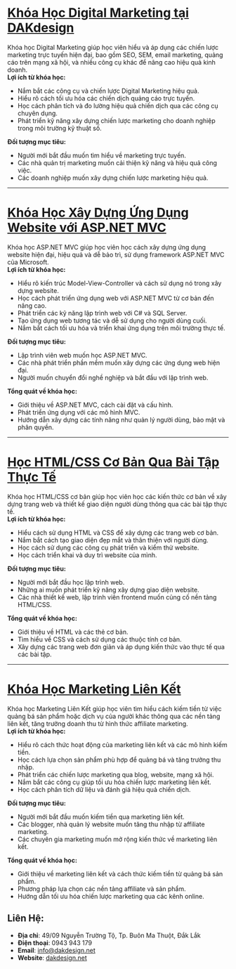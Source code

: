 # [Khóa Học Digital Marketing tại DAKdesign](https://www.dakdesign.net/vi/khoa-hoc-marketing/khoa-hoc-digital-marketing/)
Khóa học Digital Marketing giúp học viên hiểu và áp dụng các chiến lược marketing trực tuyến hiện đại, bao gồm SEO, SEM, email marketing, quảng cáo trên mạng xã hội, và nhiều công cụ khác để nâng cao hiệu quả kinh doanh.  
**Lợi ích từ khóa học:**
- Nắm bắt các công cụ và chiến lược Digital Marketing hiệu quả.
- Hiểu rõ cách tối ưu hóa các chiến dịch quảng cáo trực tuyến.
- Học cách phân tích và đo lường hiệu quả chiến dịch qua các công cụ chuyên dụng.
- Phát triển kỹ năng xây dựng chiến lược marketing cho doanh nghiệp trong môi trường kỹ thuật số.

**Đối tượng mục tiêu:**
- Người mới bắt đầu muốn tìm hiểu về marketing trực tuyến.
- Các nhà quản trị marketing muốn cải thiện kỹ năng và hiệu quả công việc.
- Các doanh nghiệp muốn xây dựng chiến lược marketing hiệu quả.

---

# [Khóa Học Xây Dựng Ứng Dụng Website với ASP.NET MVC](https://www.dakdesign.net/xay-dung-ung-dung-website-voi-asp-net-mvc/)
Khóa học ASP.NET MVC giúp học viên học cách xây dựng ứng dụng website hiện đại, hiệu quả và dễ bảo trì, sử dụng framework ASP.NET MVC của Microsoft.  
**Lợi ích từ khóa học:**
- Hiểu rõ kiến trúc Model-View-Controller và cách sử dụng nó trong xây dựng website.
- Học cách phát triển ứng dụng web với ASP.NET MVC từ cơ bản đến nâng cao.
- Phát triển các kỹ năng lập trình web với C# và SQL Server.
- Tạo ứng dụng web tương tác và dễ sử dụng cho người dùng cuối.
- Nắm bắt cách tối ưu hóa và triển khai ứng dụng trên môi trường thực tế.

**Đối tượng mục tiêu:**
- Lập trình viên web muốn học ASP.NET MVC.
- Các nhà phát triển phần mềm muốn xây dựng các ứng dụng web hiện đại.
- Người muốn chuyển đổi nghề nghiệp và bắt đầu với lập trình web.

**Tổng quát về khóa học:**
- Giới thiệu về ASP.NET MVC, cách cài đặt và cấu hình.
- Phát triển ứng dụng với các mô hình MVC.
- Hướng dẫn xây dựng các tính năng như quản lý người dùng, bảo mật và phân quyền.

---

# [Học HTML/CSS Cơ Bản Qua Bài Tập Thực Tế](https://www.dakdesign.net/hoc-html-css-co-ban-qua-bai-tap-thuc-te/)
Khóa học HTML/CSS cơ bản giúp học viên học các kiến thức cơ bản về xây dựng trang web và thiết kế giao diện người dùng thông qua các bài tập thực tế.  
**Lợi ích từ khóa học:**
- Hiểu cách sử dụng HTML và CSS để xây dựng các trang web cơ bản.
- Nắm bắt cách tạo giao diện đẹp mắt và thân thiện với người dùng.
- Học cách sử dụng các công cụ phát triển và kiểm thử website.
- Học cách triển khai và duy trì website của mình.

**Đối tượng mục tiêu:**
- Người mới bắt đầu học lập trình web.
- Những ai muốn phát triển kỹ năng xây dựng giao diện website.
- Các nhà thiết kế web, lập trình viên frontend muốn củng cố nền tảng HTML/CSS.

**Tổng quát về khóa học:**
- Giới thiệu về HTML và các thẻ cơ bản.
- Tìm hiểu về CSS và cách sử dụng các thuộc tính cơ bản.
- Xây dựng các trang web đơn giản và áp dụng kiến thức vào thực tế qua các bài tập.

---

# [Khóa Học Marketing Liên Kết](https://www.dakdesign.net/marketing-lien-ket/)
Khóa học Marketing Liên Kết giúp học viên tìm hiểu cách kiếm tiền từ việc quảng bá sản phẩm hoặc dịch vụ của người khác thông qua các nền tảng liên kết, tăng trưởng doanh thu từ hình thức affiliate marketing.  
**Lợi ích từ khóa học:**
- Hiểu rõ cách thức hoạt động của marketing liên kết và các mô hình kiếm tiền.
- Học cách lựa chọn sản phẩm phù hợp để quảng bá và tăng trưởng thu nhập.
- Phát triển các chiến lược marketing qua blog, website, mạng xã hội.
- Nắm bắt các công cụ giúp tối ưu hóa chiến lược marketing liên kết.
- Học cách phân tích dữ liệu và đánh giá hiệu quả chiến dịch.

**Đối tượng mục tiêu:**
- Người mới bắt đầu muốn kiếm tiền qua marketing liên kết.
- Các blogger, nhà quản lý website muốn tăng thu nhập từ affiliate marketing.
- Các chuyên gia marketing muốn mở rộng kiến thức về marketing liên kết.

**Tổng quát về khóa học:**
- Giới thiệu về marketing liên kết và cách thức kiếm tiền từ quảng bá sản phẩm.
- Phương pháp lựa chọn các nền tảng affiliate và sản phẩm.
- Hướng dẫn tối ưu hóa chiến lược marketing qua các kênh online.

## Liên Hệ:
- **Địa chỉ**: 49/09 Nguyễn Trường Tộ, Tp. Buôn Ma Thuột, Đắk Lắk
- **Điện thoại**: 0943 943 179
- **Email**: [info@dakdesign.net](mailto:info@dakdesign.net)
- **Website**: [dakdesign.net](http://dakdesign.net) 
